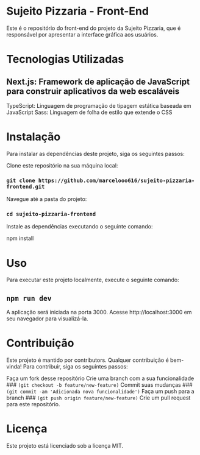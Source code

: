 
# Sujeito Pizzaria - Front-End
Este é o repositório do front-end do projeto da Sujeito Pizzaria, que é responsável por apresentar a interface gráfica aos usuários.

# Tecnologias Utilizadas
## Next.js: Framework de aplicação de JavaScript para construir aplicativos da web escaláveis
TypeScript: Linguagem de programação de tipagem estática baseada em JavaScript
Sass: Linguagem de folha de estilo que extende o CSS

# Instalação
Para instalar as dependências deste projeto, siga os seguintes passos:

Clone este repositório na sua máquina local:

### `git clone https://github.com/marcelooo616/sujeito-pizzaria-frontend.git`

Navegue até a pasta do projeto:

### `cd sujeito-pizzaria-frontend`

Instale as dependências executando o seguinte comando:

npm install

# Uso
Para executar este projeto localmente, execute o seguinte comando:

## `npm run dev`
A aplicação será iniciada na porta 3000. Acesse http://localhost:3000 em seu navegador para visualizá-la.

# Contribuição
Este projeto é mantido por contributors. Qualquer contribuição é bem-vinda! Para contribuir, siga os seguintes passos:

Faça um fork desse repositório
Crie uma branch com a sua funcionalidade ### `(git checkout -b feature/new-feature)`
Commit suas mudanças ### `(git commit -am 'Adicionada nova funcionalidade')`
Faça um push para a branch ### `(git push origin feature/new-feature)` 
Crie um pull request para este repositório.

# Licença
Este projeto está licenciado sob a licença MIT.
